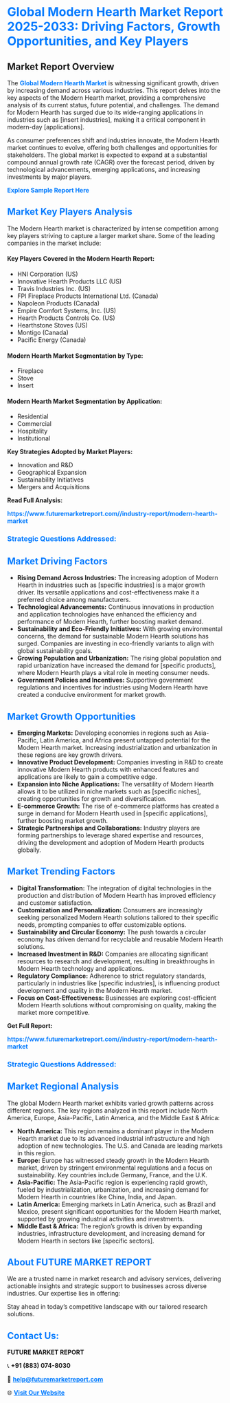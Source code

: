 <h1 style="color: #007BFF;">Global Modern Hearth Market Report 2025-2033: Driving Factors, Growth Opportunities, and Key Players</h1>

<section id="overview">
<h2>Market Report Overview</h2>
<p>The <a href="https://www.futuremarketreport.com//industry-report/modern-hearth-market" style="color: #007BFF; text-decoration: none;"><strong>Global Modern Hearth Market</strong></a> is witnessing significant growth, driven by increasing demand across various industries. This report delves into the key aspects of the Modern Hearth market, providing a comprehensive analysis of its current status, future potential, and challenges. The demand for Modern Hearth has surged due to its wide-ranging applications in industries such as [insert industries], making it a critical component in modern-day [applications].</p>
<p>As consumer preferences shift and industries innovate, the Modern Hearth market continues to evolve, offering both challenges and opportunities for stakeholders. The global market is expected to expand at a substantial compound annual growth rate (CAGR) over the forecast period, driven by technological advancements, emerging applications, and increasing investments by major players.</p>
</section>

<section id="overview">
<p><a href="https://www.futuremarketreport.com//request-sample/reportId=53792" style="color: #007BFF; text-decoration: none;"><strong>Explore Sample Report Here</strong></a></p>
</section>

<section id="key-players">
<h2 style="color: #007BFF;">Market Key Players Analysis</h2>
<p>The Modern Hearth market is characterized by intense competition among key players striving to capture a larger market share. Some of the leading companies in the market include:</p>
<h4>Key Players Covered in the Modern Hearth Report:</h4>
<ul><li>HNI Corporation (US)</li><li>Innovative Hearth Products LLC (US)</li><li>Travis Industries Inc. (US)</li><li>FPI Fireplace Products International Ltd. (Canada)</li><li>Napoleon Products (Canada)</li><li>Empire Comfort Systems, Inc. (US)</li><li>Hearth Products Controls Co. (US)</li><li>Hearthstone Stoves (US)</li><li>Montigo (Canada)</li><li>Pacific Energy (Canada)</li></ul>
<h4>Modern Hearth Market Segmentation by Type:</h4>
<ul><li>Fireplace</li><li>Stove</li><li>Insert</li></ul>

<h4>Modern Hearth Market Segmentation by Application:</h4>
<ul><li>Residential</li><li>Commercial</li><li>Hospitality</li><li>Institutional</li></ul>
<p><strong>Key Strategies Adopted by Market Players:</strong></p>
<ul>
<li>Innovation and R&D</li>
<li>Geographical Expansion</li>
<li>Sustainability Initiatives</li>
<li>Mergers and Acquisitions</li>
</ul>
</section>

<section>
<p><strong>Read Full Analysis: </strong></p><a href="https://www.futuremarketreport.com//industry-report/modern-hearth-market" style="color: #007BFF; text-decoration: none;"><strong>https://www.futuremarketreport.com//industry-report/modern-hearth-market</strong></a>
<h3 style="color: #007BFF;">Strategic Questions Addressed:</h3>
</section>

<section id="driving-factors">
<h2 style="color: #007BFF;">Market Driving Factors</h2>
<ul>
<li><strong>Rising Demand Across Industries:</strong> The increasing adoption of Modern Hearth in industries such as [specific industries] is a major growth driver. Its versatile applications and cost-effectiveness make it a preferred choice among manufacturers.</li>
<li><strong>Technological Advancements:</strong> Continuous innovations in production and application technologies have enhanced the efficiency and performance of Modern Hearth, further boosting market demand.</li>
<li><strong>Sustainability and Eco-Friendly Initiatives:</strong> With growing environmental concerns, the demand for sustainable Modern Hearth solutions has surged. Companies are investing in eco-friendly variants to align with global sustainability goals.</li>
<li><strong>Growing Population and Urbanization:</strong> The rising global population and rapid urbanization have increased the demand for [specific products], where Modern Hearth plays a vital role in meeting consumer needs.</li>
<li><strong>Government Policies and Incentives:</strong> Supportive government regulations and incentives for industries using Modern Hearth have created a conducive environment for market growth.</li>
</ul>
</section>

<section id="growth-opportunities">
<h2 style="color: #007BFF;">Market Growth Opportunities</h2>
<ul>
<li><strong>Emerging Markets:</strong> Developing economies in regions such as Asia-Pacific, Latin America, and Africa present untapped potential for the Modern Hearth market. Increasing industrialization and urbanization in these regions are key growth drivers.</li>
<li><strong>Innovative Product Development:</strong> Companies investing in R&D to create innovative Modern Hearth products with enhanced features and applications are likely to gain a competitive edge.</li>
<li><strong>Expansion into Niche Applications:</strong> The versatility of Modern Hearth allows it to be utilized in niche markets such as [specific niches], creating opportunities for growth and diversification.</li>
<li><strong>E-commerce Growth:</strong> The rise of e-commerce platforms has created a surge in demand for Modern Hearth used in [specific applications], further boosting market growth.</li>
<li><strong>Strategic Partnerships and Collaborations:</strong> Industry players are forming partnerships to leverage shared expertise and resources, driving the development and adoption of Modern Hearth products globally.</li>
</ul>
</section>

<section id="trending-factors">
<h2 style="color: #007BFF;">Market Trending Factors</h2>
<ul>
<li><strong>Digital Transformation:</strong> The integration of digital technologies in the production and distribution of Modern Hearth has improved efficiency and customer satisfaction.</li>
<li><strong>Customization and Personalization:</strong> Consumers are increasingly seeking personalized Modern Hearth solutions tailored to their specific needs, prompting companies to offer customizable options.</li>
<li><strong>Sustainability and Circular Economy:</strong> The push towards a circular economy has driven demand for recyclable and reusable Modern Hearth solutions.</li>
<li><strong>Increased Investment in R&D:</strong> Companies are allocating significant resources to research and development, resulting in breakthroughs in Modern Hearth technology and applications.</li>
<li><strong>Regulatory Compliance:</strong> Adherence to strict regulatory standards, particularly in industries like [specific industries], is influencing product development and quality in the Modern Hearth market.</li>
<li><strong>Focus on Cost-Effectiveness:</strong> Businesses are exploring cost-efficient Modern Hearth solutions without compromising on quality, making the market more competitive.</li>
</ul>
</section>

<section>
<p><strong>Get Full Report: </strong></p><a href="https://www.futuremarketreport.com//industry-report/modern-hearth-market" style="color: #007BFF; text-decoration: none;"><strong>https://www.futuremarketreport.com//industry-report/modern-hearth-market</strong></a>
<h3 style="color: #007BFF;">Strategic Questions Addressed:</h3>
</section>


<section id="regional-analysis">
<h2 style="color: #007BFF;">Market Regional Analysis</h2>
<p>The global Modern Hearth market exhibits varied growth patterns across different regions. The key regions analyzed in this report include North America, Europe, Asia-Pacific, Latin America, and the Middle East & Africa:</p>
<ul>
<li><strong>North America:</strong> This region remains a dominant player in the Modern Hearth market due to its advanced industrial infrastructure and high adoption of new technologies. The U.S. and Canada are leading markets in this region.</li>
<li><strong>Europe:</strong> Europe has witnessed steady growth in the Modern Hearth market, driven by stringent environmental regulations and a focus on sustainability. Key countries include Germany, France, and the U.K.</li>
<li><strong>Asia-Pacific:</strong> The Asia-Pacific region is experiencing rapid growth, fueled by industrialization, urbanization, and increasing demand for Modern Hearth in countries like China, India, and Japan.</li>
<li><strong>Latin America:</strong> Emerging markets in Latin America, such as Brazil and Mexico, present significant opportunities for the Modern Hearth market, supported by growing industrial activities and investments.</li>
<li><strong>Middle East & Africa:</strong> The region’s growth is driven by expanding industries, infrastructure development, and increasing demand for Modern Hearth in sectors like [specific sectors].</li>
</ul>
</section>

<footer>
<h2 style="color: #007BFF;">About FUTURE MARKET REPORT</h2>
<p>We are a trusted name in market research and advisory services, delivering actionable insights and strategic support to businesses across diverse industries. Our expertise lies in offering:</p>

<p>Stay ahead in today’s competitive landscape with our tailored research solutions.</p>

<h2 style="color: #007BFF;">Contact Us:</h2>
<p><strong>FUTURE MARKET REPORT</strong></p>
<p>📞 <strong>+91 (883) 074-8030</strong></p>
<p>📧 <strong><a href="mailto:help@futuremarketreport.com" style="color: #007BFF;">help@futuremarketreport.com</a></strong></p>
<p>🌐 <strong><a href="https://www.futuremarketreport.com/" style="color: #007BFF;">Visit Our Website</a></strong></p>
</footer>